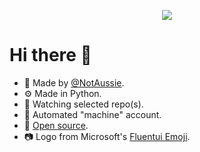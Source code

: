 <p align="center">
  <a href="https://github.com/DenverCoder1/readme-typing-svg"><img src="https://readme-typing-svg.herokuapp.com?lines=Watching+over+CardBoard.;Co-reviewing+pull+requests.;Going+beep+boop.;&center=true&width=500&height=50"></a>
</p>

# Hi there 👋

- 👤 Made by [@NotAussie](https://github.com/notaussie).
- ⚙️ Made in Python.
- 👀 Watching selected repo(s).
- 🤖 Automated "machine" account.
- 📂 [Open source](https://github.com/cardboard-ink/aussiebot).
- 📷 Logo from Microsoft's [Fluentui Emoji](https://github.com/microsoft/fluentui-emoji).
